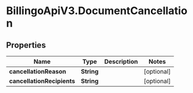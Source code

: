 # BillingoApiV3.DocumentCancellation

## Properties
Name | Type | Description | Notes
------------ | ------------- | ------------- | -------------
**cancellationReason** | **String** |  | [optional] 
**cancellationRecipients** | **String** |  | [optional] 
